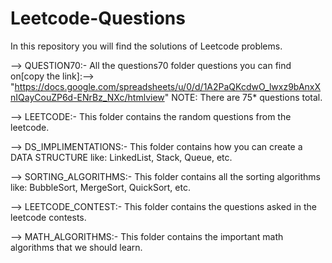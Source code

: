 # Leetcode-Questions

In this repository you will find the solutions of Leetcode problems.

--> QUESTION70:-
All the questions70 folder questions you can find on[copy the link]:--> "https://docs.google.com/spreadsheets/u/0/d/1A2PaQKcdwO_lwxz9bAnxXnIQayCouZP6d-ENrBz_NXc/htmlview"
NOTE: There are 75* questions total.

--> LEETCODE:-
This folder contains the random questions from the leetcode.

--> DS_IMPLIMENTATIONS:-
This folder contains how you can create a DATA STRUCTURE like: LinkedList, Stack, Queue, etc.

--> SORTING_ALGORITHMS:-
This folder contains all the sorting algorithms like: BubbleSort, MergeSort, QuickSort, etc.

--> LEETCODE_CONTEST:-
This folder contains the questions asked in the leetcode contests.

--> MATH_ALGORITHMS:-
This folder contains the important math algorithms that we should learn.
